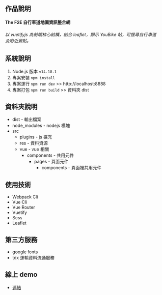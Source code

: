 ## 作品說明

#### The F2E 自行車道地圖資訊整合網

###### 以 vuetifyjs 為前端核心結構，結合 leaflet，顯示 YouBike 站，可搜尋自行車道及附近景點。

## 系統說明

1. Node.js 版本 `v14.18.1`
2. 專案安裝 `npm install`
3. 專案運行 `npm run dev` >> http://localhost:8888
4. 專案打包 `npm run build` >> 資料夾 dist

## 資料夾說明

- dist - 輸出檔案
- node_modules - nodejs 模塊
- src
  - plugins - js 擴充
  - res - 資料資源
  - vue - vue 相關
    - components - 共用元件
      - pages - 頁面元件
        - components - 頁面裡共用元件

## 使用技術

- Webpack Cli
- Vue Cli
- Vue Router
- Vuetify
- Scss
- Leaflet

## 第三方服務

- google fonts
- tdx 運輸資料流通服務

## 線上 demo

- [連結](https://startail007.github.io/TheF2E_3/checkpoint02/dist)
